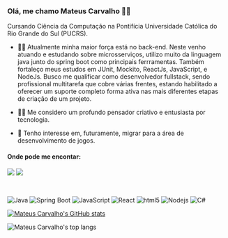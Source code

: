 ### Olá, me chamo Mateus Carvalho 🐱‍👤

Cursando Ciência da Computação na Pontifícia Universidade Católica do Rio Grande do Sul (PUCRS).

- 🕵️‍♂️ Atualmente minha maior força está no back-end. Neste venho atuando e estudando sobre microsserviços, utilizo muito da linguagem java junto do spring boot como principais ferrramentas. Também fortaleço meus estudos em JUnit, Mockito, ReactJs, JavaScript, e NodeJs. Busco me qualificar como desenvolvedor fullstack, sendo profissional multitarefa que cobre várias frentes, estando habilitado a oferecer um suporte completo forma ativa nas mais diferentes etapas de criação de um projeto.   

- 🧙‍♂️ Me considero um profundo pensador criativo e entusiasta por tecnologia.

- 🚀 Tenho interesse em, futuramente, migrar para a área de desenvolvimento de jogos.

#### Onde pode me encontar:

[<img src="https://img.shields.io/badge/linkedin-%230077B5.svg?&style=for-the-badge&logo=linkedin&logoColor=white" />](https://www.linkedin.com/in/mateuscarvalho99) 
[<img src = "https://img.shields.io/badge/instagram-%23E6285F.svg?&style=for-the-badge&logo=instagram&logoColor=white">](https://www.instagram.com/oak99x/)

<br>
<p align="left">
  <img alt="Java" src="https://img.shields.io/badge/-Java-f5f4f0?style=flat-square&logo=Java&logoColor=orange" />
  <img alt="Spring Boot" src="https://img.shields.io/badge/-Spring%20Boot-green" />
  <img alt="JavaScript" src="https://img.shields.io/badge/-JavaScript-d6c722?style=flat-square&logo=JavaScript&logoColor=white" />
  <img alt="React" src="https://img.shields.io/badge/-React-45b8d8?style=flat-square&logo=react&logoColor=white" />
  <img alt="html5" src="https://img.shields.io/badge/-HTML5-E34F26?style=flat-square&logo=html5&logoColor=white" />
  <img alt="Nodejs" src="https://img.shields.io/badge/-Nodejs-43853d?style=flat-square&logo=Node.js&logoColor=white" />
  <img alt="C#" src="https://img.shields.io/badge/-C%23-rgb(50%2C%2050%2C%20100)" />
</p>


[![Mateus Carvalho's GitHub stats](https://github-readme-stats.vercel.app/api?username=oak99x&show_icons=true&line_height=33&card_width=450&theme=chartreuse-dark&include_all_commits=true&count_private=true)](https://github.com/oak99x)

![Mateus Carvalho's top langs](https://github-readme-stats.vercel.app/api/top-langs/?username=oak99x&card_width=380px&langs_count=16&theme=chartreuse-dark&count_private=true)
